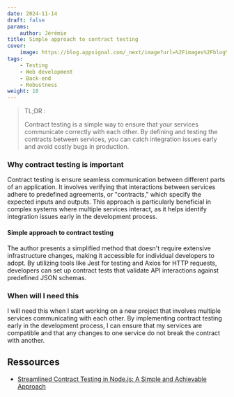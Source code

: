 ```yaml
---
date: 2024-11-14
draft: false
params:
    author: Jérémie
title: Simple approach to contract testing
cover:
    image: https://blog.appsignal.com/_next/image?url=%2Fimages%2Fblog%2F2024-11%2Fstreamlining-contract-testing.jpg&w=1920&q=50
tags:
    - Testing
    - Web development
    - Back-end
    - Robustness
weight: 10
---
```


> TL;DR :
>
> Contract testing is a simple way to ensure that your services communicate correctly with each other. By defining and testing the contracts between services, you can catch integration issues early and avoid costly bugs in production.

### Why contract testing is important

Contract testing is ensure seamless communication between different parts of an application. It involves verifying that interactions between services adhere to predefined agreements, or "contracts," which specify the expected inputs and outputs. This approach is particularly beneficial in complex systems where multiple services interact, as it helps identify integration issues early in the development process.

#### Simple approach to contract testing

The author presents a simplified method that doesn't require extensive infrastructure changes, making it accessible for individual developers to adopt. By utilizing tools like Jest for testing and Axios for HTTP requests, developers can set up contract tests that validate API interactions against predefined JSON schemas.

### When will I need this

I will need this when I start working on a new project that involves multiple services communicating with each other. By implementing contract testing early in the development process, I can ensure that my services are compatible and that any changes to one service do not break the contract with another.

## Ressources

-   [Streamlined Contract Testing in Node.js: A Simple and Achievable Approach](https://blog.appsignal.com/2024/11/13/streamlined-contract-testing-in-nodejs-a-simple-and-achievable-approach.html)
